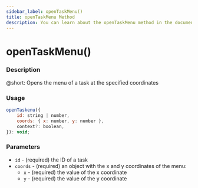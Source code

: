 ```yaml
---
sidebar_label: openTaskMenu()
title: openTaskMenu Method
description: You can learn about the openTaskMenu method in the documentation of the DHTMLX JavaScript To Do List library. Browse developer guides and API reference, try out code examples and live demos, and download a free 30-day evaluation version of DHTMLX To Do List.
---
```


# openTaskMenu()

### Description

@short: Opens the menu of a task at the specified coordinates

### Usage

~~~js
openTaskenu({
    id: string | number,
    coords: { x: number, y: number },
    context?: boolean,
}): void;
~~~

### Parameters

- `id` - (required) the ID of a task
- `coords` - (required) an object with the x and y coordinates of the menu:
    - `x` - (required) the value of the x coordinate
    - `y` - (required) the value of the y coordinate